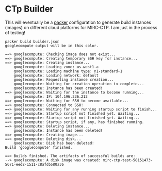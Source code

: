 # CTp Builder

This will eventually be a [packer](https://www.packer.io/docs/command-line/build.html) configuration to generate build instances (images) on different cloud platforms for MIRC-CTP. I am just in the process of testing!


	packer build builder.json 
	googlecompute output will be in this color.

	==> googlecompute: Checking image does not exist...
	==> googlecompute: Creating temporary SSH key for instance...
	==> googlecompute: Creating instance...
	    googlecompute: Loading zone: us-west1-a
	    googlecompute: Loading machine type: n1-standard-1
	    googlecompute: Loading network: default
	    googlecompute: Requesting instance creation...
	    googlecompute: Waiting for creation operation to complete...
	    googlecompute: Instance has been created!
	==> googlecompute: Waiting for the instance to become running...
	    googlecompute: IP: 104.196.236.212
	==> googlecompute: Waiting for SSH to become available...
	==> googlecompute: Connected to SSH!
	==> googlecompute: Waiting for any running startup script to finish...
	==> googlecompute: Startup script not finished yet. Waiting...
	==> googlecompute: Startup script not finished yet. Waiting...
	==> googlecompute: Startup script, if any, has finished running.
	==> googlecompute: Deleting instance...
	    googlecompute: Instance has been deleted!
	==> googlecompute: Creating image...
	==> googlecompute: Deleting disk...
	    googlecompute: Disk has been deleted!
	Build 'googlecompute' finished.

	==> Builds finished. The artifacts of successful builds are:
	--> googlecompute: A disk image was created: mirc-ctp-test-58151473-5671-eed2-1511-c8afdb680a36


